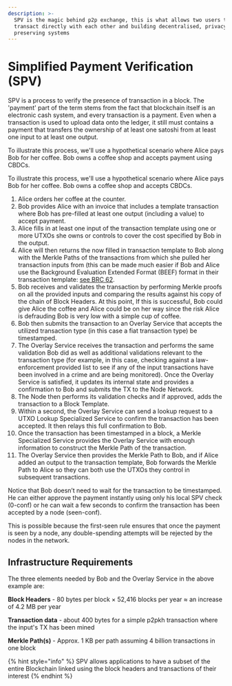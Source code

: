 ```yaml
---
description: >-
  SPV is the magic behind p2p exchange, this is what allows two users to
  transact directly with each other and building decentralised, privacy
  preserving systems
---
```


# Simplified Payment Verification (SPV)

SPV is a process to verify the presence of transaction in a block. The 'payment' part of the term stems from the fact that blockchain itself is an electronic cash system, and every transaction is a payment. Even when a transaction is used to upload data onto the ledger, it still must contains a payment that transfers the ownership of at least one satoshi from at least one input to at least one output.

To illustrate this process, we'll use a hypothetical scenario where Alice pays Bob for her coffee. Bob owns a coffee shop and accepts payment using CBDCs.

To illustrate this process, we'll use a hypothetical scenario where Alice pays Bob for her coffee. Bob owns a coffee shop and accepts CBDCs.

1. Alice orders her coffee at the counter.
2. Bob provides Alice with an invoice that includes a template transaction where Bob has pre-filled at least one output (including a value) to accept payment.
3. Alice fills in at least one input of the transaction template using one or more UTXOs she owns or controls to cover the cost specified by Bob in the output.
4. Alice will then returns the now filled in transaction template to Bob along with the Merkle Paths of the transactions from which she pulled her transaction inputs from (this can be made much easier if Bob and Alice use the Background Evaluation Extended Format (BEEF) format in their transaction template: [see BRC 62](https://bsv.brc.dev/transactions/0062).
5. Bob receives and validates the transaction by performing Merkle proofs on all the provided inputs and comparing the results against his copy of the chain of Block Headers. At this point, If this is successful, Bob could give Alice the coffee and Alice could be on her way since the risk Alice is defrauding Bob is very low with a simple cup of coffee.
6. Bob then submits the transaction to an Overlay Service that accepts the utilized transaction type (in this case a fiat transaction type) be timestamped.
7. The Overlay Service receives the transaction and performs the same validation Bob did as well as additional validations relevant to the transaction type (for example, in this case, checking against a law-enforcement provided list to see if any of the input transactions have been involved in a crime and are being monitored). Once the Overlay Service is satisfied, it updates its internal state and provides a confirmation to Bob and submits the TX to the Node Network.
8. The Node then performs its validation checks and if approved, adds the transaction to a Block Template.
9. Within a second, the Overlay Service can send a lookup request to a UTXO Lookup Specialized Service to confirm the transaction has been accepted. It then relays this full confirmation to Bob.
10. Once the transaction has been timestamped in a block, a Merkle Specialized Service provides the Overlay Service with enough information to construct the Merkle Path of the transaction.
11. The Overlay Service then provides the Merkle Path to Bob, and if Alice added an output to the transaction template, Bob forwards the Merkle Path to Alice so they can both use the UTXOs they control in subsequent transactions.

Notice that Bob doesn’t need to wait for the transaction to be timestamped. He can either approve the payment instantly using only his local SPV check (0-conf) or he can wait a few seconds to confirm the transaction has been accepted by a node (seen-conf).

This is possible because the first-seen rule ensures that once the payment is seen by a node, any double-spending attempts will be rejected by the nodes in the network.

## Infrastructure Requirements

The three elements needed by Bob and the Overlay Service in the above example are:

**Block Headers** - 80 bytes per block × 52,416 blocks per year ≈ an increase of 4.2 MB per year

**Transaction data** - about 400 bytes for a simple p2pkh transaction where the input's TX has been mined

**Merkle Path(s)** - Approx. 1 KB per path assuming 4 billion transactions in one block

{% hint style="info" %}
SPV allows applications to have a subset of the entire Blockchain linked using the block headers and transactions of their interest
{% endhint %}
